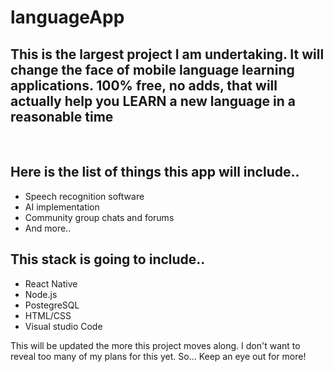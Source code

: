 # languageApp
<h2>This is the largest project I am undertaking. It will change the face of mobile language learning applications. 100% free, no adds, that will actually help you LEARN a new language in a reasonable time</h2><br>
<h2>Here is the list of things this app will include..</h2>
<ul>
  <li>Speech recognition software</li>
  <li>AI implementation</li>
  <li>Community group chats and forums</li>
  <li>And more..</li>
</ul>
<h2>This stack is going to include..</h2>
<ul>
  <li>React Native</li>
  <li>Node.js</li>
  <li>PostegreSQL</li>
  <li>HTML/CSS</li>
  <li>Visual studio Code</li>
</ul>
<p>This will be updated the more this project moves along. I don't want to reveal too many of my plans for this yet. So... Keep an eye out for more!</p>

